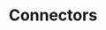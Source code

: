 ---
# metadata # 
title: Connectors
description: Learn about the connectors available for use with {{%productName%}} Enterprise.
date: 
# taxonomy #
tags: 
series:
seriesPart:
---